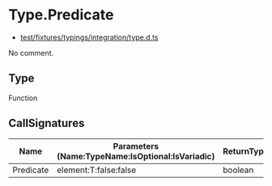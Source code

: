 # Type.Predicate

* [test/fixtures/typings/integration/type.d.ts](/test/fixtures/typings/integration/type.d.ts#L79)

No comment.

## Type

Function

## CallSignatures

Name|Parameters (Name:TypeName:IsOptional:IsVariadic)|ReturnTypeName|TypePredicate|isProtected|Comment
---|---|---|---|---|---
Predicate|element:T:false:false |boolean||false|

